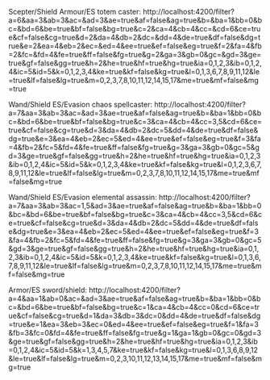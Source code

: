 Scepter/Shield Armour/ES totem caster:
http://localhost:4200/filter?a=6&aa=3&ab=3&ac=&ad=3&ae=true&af=false&ag=true&b=&ba=1&bb=0&bc=&bd=6&be=true&bf=false&bg=true&c=2&ca=4&cb=4&cc=&cd=6&ce=true&cf=false&cg=true&d=2&da=4&db=2&dc=&dd=4&de=true&df=false&dg=true&e=2&ea=4&eb=2&ec=&ed=4&ee=true&ef=false&eg=true&f=2&fa=4&fb=2&fc=&fd=4&fe=true&ff=false&fg=true&g=2&ga=3&gb=0&gc=&gd=3&ge=true&gf=false&gg=true&h=2&he=true&hf=true&hg=true&ia=0,1,2,3&ib=0,1,2,4&ic=5&id=5&k=0,1,2,3,4&ke=true&kf=false&kg=true&l=0,1,3,6,7,8,9,11,12&le=true&lf=false&lg=true&m=0,2,3,7,8,10,11,12,14,15,17&me=true&mf=false&mg=true

Wand/Shield ES/Evasion chaos spellcaster:
http://localhost:4200/filter?a=7&aa=3&ab=3&ac=&ad=3&ae=true&af=false&ag=true&b=&ba=1&bb=0&bc=&bd=6&be=true&bf=false&bg=true&c=3&ca=4&cb=4&cc=3,5&cd=6&ce=true&cf=false&cg=true&d=3&da=4&db=2&dc=5&dd=4&de=true&df=false&dg=true&e=3&ea=4&eb=2&ec=5&ed=4&ee=true&ef=false&eg=true&f=3&fa=4&fb=2&fc=5&fd=4&fe=true&ff=false&fg=true&g=3&ga=3&gb=0&gc=5&gd=3&ge=true&gf=false&gg=true&h=2&he=true&hf=true&hg=true&ia=0,1,2,3&ib=0,1,2,4&ic=5&id=5&k=0,1,2,3,4&ke=true&kf=false&kg=true&l=0,1,2,3,6,7,8,9,11,12&le=true&lf=false&lg=true&m=0,2,3,7,8,10,11,12,14,15,17&me=true&mf=false&mg=true


Wand/Shield ES/Evasion elemental assassin:
http://localhost:4200/filter?a=7&aa=3&ab=3&ac=1,5&ad=3&ae=true&af=false&ag=true&b=&ba=1&bb=0&bc=&bd=6&be=true&bf=false&bg=true&c=3&ca=4&cb=4&cc=3,5&cd=6&ce=true&cf=false&cg=true&d=3&da=4&db=2&dc=5&dd=4&de=true&df=false&dg=true&e=3&ea=4&eb=2&ec=5&ed=4&ee=true&ef=false&eg=true&f=3&fa=4&fb=2&fc=5&fd=4&fe=true&ff=false&fg=true&g=3&ga=3&gb=0&gc=5&gd=3&ge=true&gf=false&gg=true&h=2&he=true&hf=true&hg=true&ia=0,1,2,3&ib=0,1,2,4&ic=5&id=5&k=0,1,2,3,4&ke=true&kf=false&kg=true&l=0,1,3,6,7,8,9,11,12&le=true&lf=false&lg=true&m=0,2,3,7,8,10,11,12,14,15,17&me=true&mf=false&mg=true

Armor/ES sword/shield:
http://localhost:4200/filter?a=4&aa=1&ab=0&ac=&ad=3&ae=true&af=false&ag=true&b=&ba=1&bb=0&bc=&bd=6&be=true&bf=false&bg=true&c=1&ca=4&cb=4&cc=0&cd=6&ce=true&cf=false&cg=true&d=1&da=3&db=3&dc=0&dd=4&de=true&df=false&dg=true&e=1&ea=3&eb=3&ec=0&ed=4&ee=true&ef=false&eg=true&f=1&fa=3&fb=3&fc=0&fd=4&fe=true&ff=false&fg=true&g=1&ga=1&gb=0&gc=0&gd=3&ge=true&gf=false&gg=true&h=2&he=true&hf=true&hg=true&ia=0,1,2,3&ib=0,1,2,4&ic=5&id=5&k=1,3,4,5,7&ke=true&kf=false&kg=true&l=0,1,3,6,8,9,12&le=true&lf=false&lg=true&m=0,2,3,10,11,12,13,14,15,17&me=true&mf=false&mg=true


